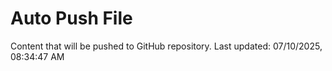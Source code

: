 # Auto Push File

Content that will be pushed to GitHub repository.
Last updated: 07/10/2025, 08:34:47 AM